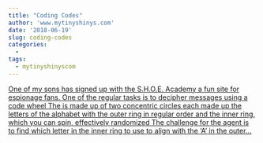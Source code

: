 ```yaml
---
title: "Coding Codes"
author: 'www.mytinyshinys.com'
date: '2018-06-19'
slug: coding-codes
categories:
  - 
tags:
  - mytinyshinyscom
---
```


[One of my sons has signed up with the S.H.O.E. Academy a fun site for espionage fans. One of the regular tasks is to decipher messages using a code wheel The is made up of two concentric circles each made up the letters of the alphabet with the outer ring in regular order and the inner ring, which you can spin, effectively randomized The challenge for the agent is to find which letter in the inner ring to use to align with the ‘A’ in the outer...<click to read more>](https://www.mytinyshinys.com/2018/06/19/coding-codes/)

